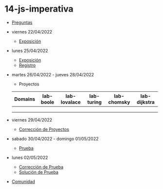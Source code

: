 # 14-js-imperativa

- [Preguntas](https://escuela.it/cursos/curso-recurrencia-desarrollo-software/clase/patron)
- viernes 22/04/2022
  - [Exposición](https://escuela.it/cursos/curso-recurrencia-desarrollo-software/clase/patron)
- lunes 25/04/2022
  - [Exposición](https://escuela.it/cursos/curso-recurrencia-desarrollo-software/clase/patron)
  - [Registro](https://forms.gle/pA2QvsW32P4KtTD77)
- martes 26/04/2022 - jueves 28/04/2022
  - Proyectos
  
  |Domains|lab-boole|lab-lovalace|lab-turing|lab-chomsky|lab-dijkstra|
  |-------|---------|------------|----------|-----------|--------------|
  |       |         |            |          |           |              |
  |       |         |            |          |           |              |
  |       |         |            |          |           |              |
- viernes 29/04/2022
  - [Corrección de Proyectos](https://escuela.it/cursos/curso-recurrencia-desarrollo-software/clase/patron)
- sabado 30/04/2022 - domingo 01/05/2022
  - [Prueba](https://forms.gle/hB9UJoN2PYiexctH8)
- lunes 02/05/2022
  - [Corrección de Prueba](https://escuela.it/cursos/curso-recurrencia-desarrollo-software/clase/patron)
  - [Solución de Prueba](https://docs.google.com/spreadsheets/d/1Uwtqa5VdD5wK2X7eLgkS6_th16aPnsW8pa5Ft2TyLPo/edit#gid=0)
- [Comunidad](https://app.slack.com/client/T02S3KYD464/C02UL6H6QQY)
